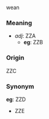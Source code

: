 wean
### Meaning
+ _adj_: ZZA
    + __eg__: ZZB

### Origin

ZZC

### Synonym

__eg__: ZZD

+ ZZE


